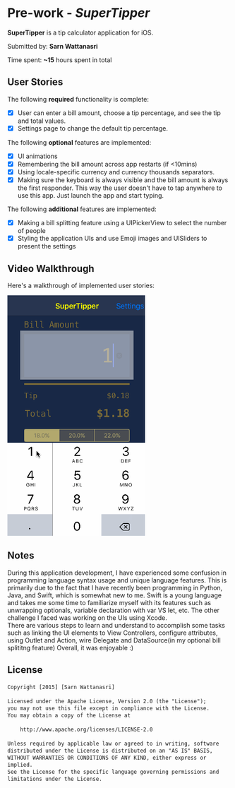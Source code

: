 # Pre-work - *SuperTipper*

**SuperTipper** is a tip calculator application for iOS.

Submitted by: **Sarn Wattanasri**

Time spent: **~15** hours spent in total

## User Stories

The following **required** functionality is complete:

* [x] User can enter a bill amount, choose a tip percentage, and see the tip and total values.
* [x] Settings page to change the default tip percentage.

The following **optional** features are implemented:
* [x] UI animations
* [x] Remembering the bill amount across app restarts (if <10mins)
* [x] Using locale-specific currency and currency thousands separators.
* [x] Making sure the keyboard is always visible and the bill amount is always the first responder. This way the user doesn't have to tap anywhere to use this app. Just launch the app and start typing.

The following **additional** features are implemented:

* [x] Making a bill splitting feature using a UIPickerView to select the number of people
* [x] Styling the application UIs and use Emoji images and UISliders to present the settings

## Video Walkthrough 

Here's a walkthrough of implemented user stories:

![ALT TEXT](supertipper.gif)

## Notes

During this application development, I have experienced some confusion in programming language syntax usage and unique language features.  This is primarily due to the fact that I have recently been programming in Python, Java, and Swift, which is somewhat new to me.
Swift is a young language and takes me some time to familiarize myself with its features such as unwrapping optionals, variable declaration with var VS let, etc.  The other challenge I faced was working on the UIs using Xcode.  
There are various steps to learn and understand to accomplish some tasks such as linking the UI elements to View Controllers, configure attributes, using Outlet and Action, wire Delegate and DataSource(in my optional bill splititng feature)
Overall, it was enjoyable :)

## License

    Copyright [2015] [Sarn Wattanasri]

    Licensed under the Apache License, Version 2.0 (the "License");
    you may not use this file except in compliance with the License.
    You may obtain a copy of the License at

        http://www.apache.org/licenses/LICENSE-2.0

    Unless required by applicable law or agreed to in writing, software
    distributed under the License is distributed on an "AS IS" BASIS,
    WITHOUT WARRANTIES OR CONDITIONS OF ANY KIND, either express or implied.
    See the License for the specific language governing permissions and
    limitations under the License.
